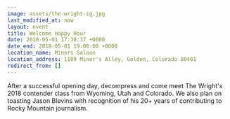 ```yaml
---
image: assets/the-wright-ig.jpg
last_modified_at: now
layout: event
title: Welcome Happy Hour
date: 2018-05-01 17:30:37 +0000
date_end: 2018-05-01 19:00:00 +0000
location_name: Miners Saloon
location_address: 1109 Miner's Alley, Golden, Colorado 80401
redirect_from: []
---
```

After a successful opening day, decompress and come meet The Wright's 2018 contender class from Wyoming, Utah and Colorado. We also plan on toasting Jason Blevins with recognition of his 20+ years of  contributing to Rocky Mountain journalism.
